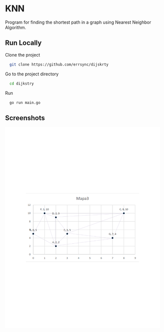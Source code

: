 
# KNN
Program for finding the shortest path in a graph using Nearest Neighbor Algorithm.


## Run Locally

Clone the project

```bash
  git clone https://github.com/errsync/dijskrty
```

Go to the project directory

```bash
  cd dijkstry
```
Run
```bash
  go run main.go
```

## Screenshots

![App Screenshot](screenshots/screenshot.png)

